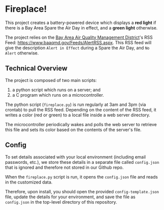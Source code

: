 # Fireplace!

This project creates a battery-powered device which displays a **red light** if there is a Bay Area Spare the Air Day in effect, and a **green light** otherwise.

The project relies on the [Bay Area Air Quality Management District](https://www.baaqmd.gov)'s RSS Feed: https://www.baaqmd.gov/Feeds/AlertRSS.aspx. This RSS feed will give the description `Alert in Effect` during a Spare the Air Day, and `No Alert` otherwise.

## Technical Overview

The project is composed of two main scripts:

1. a python script which runs on a server; and
2. a C program which runs on a microcontroller.

The python script (`fireplace.py`) is run regularly at 3am and 3pm (via crontab) to pull the RSS feed. Depending on the content of the RSS feed, it writes a color (red or green) to a local file inside a web server directory.

The microcontroller periodically wakes and polls the web server to retrieve this file and sets its color based on the contents of the server's file.

## Config

To set details associated with your local environment (including email passwords, etc.), we store these details in a separate file called `config.json` that is ignored and therefore not stored in our Github repo.

When the `fireplace.py` script is run, it opens the `config.json` file and reads in the customized data.

Therefore, upon install, you should open the provided `config-template.json` file, update the details for your environment, and save the file as `config.json` in the top-level directory of this repository.
